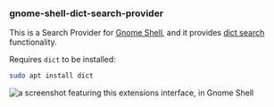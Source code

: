 ### gnome-shell-dict-search-provider

This is a Search Provider for [Gnome Shell](https://wiki.gnome.org/Projects/GnomeShell), and it provides [dict search](https://linux.die.net/man/1/dict) functionality.

Requires `dict` to be installed:

```sh
sudo apt install dict
```

![a screenshot featuring this extensions interface, in Gnome Shell](./screenshot.png)
